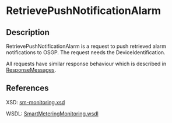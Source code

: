 <!--
SPDX-FileCopyrightText: Contributors to the Documentation project

SPDX-License-Identifier: Apache-2.0
-->

# RetrievePushNotificationAlarm

## Description

RetrievePushNotificationAlarm is a request to push retrieved alarm notifications to OSGP. The request needs the DeviceIdentification.

All requests have similar response behaviour which is described in [ResponseMessages](../../responsemessages.md).

## References

XSD: [sm-monitoring.xsd](https://github.com/OSGP/open-smart-grid-platform/blob/development/osgp/shared/osgp-ws-smartmetering/src/main/resources/schemas/sm-monitoring.xsd)

WSDL: [SmartMeteringMonitoring.wsdl](https://github.com/OSGP/open-smart-grid-platform/blob/development/osgp/shared/osgp-ws-smartmetering/src/main/resources/SmartMeteringMonitoring.wsdl)


